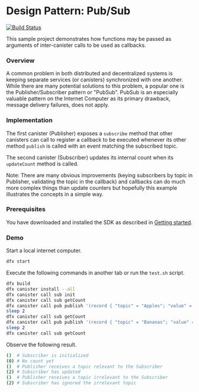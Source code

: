 # Design Pattern: Pub/Sub

[![Build Status](https://travis-ci.org/dfinity-lab/examples.svg?branch=master)](https://travis-ci.org/dfinity-lab/examples?branch=master)

This sample project demonstrates how functions may be passed as arguments of inter-canister calls to be used as callbacks.

### Overview

A common problem in both distributed and decentralized systems is keeping separate services (or canisters) synchronized with one another. While there are many potential solutions to this problem, a popular one is the Publisher/Subscriber pattern or "PubSub". PubSub is an especially valuable pattern on the Internet Computer as its primary drawback, message delivery failures, does not apply.

### Implementation

The first canister (Publisher) exposes a `subscribe` method that other canisters can call to register a callback to be executed whenever its other method `publish` is called with an event matching the subscribed topic.

The second canister (Subscriber) updates its internal count when its `updateCount` method is called.

Note: There are many obvious improvements (keying subscribers by topic in Publisher, validating the topic in the callback) and callbacks can do much more complex things than update counters but hopefully this example illustrates the concepts in a simple way.

### Prerequisites

You have downloaded and installed the SDK as described in [Getting started](https://sdk.dfinity.org/docs/developers-guide/getting-started.html).

### Demo

Start a local internet computer.

```bash
dfx start
```

Execute the following commands in another tab or run the `test.sh` script.

```bash
dfx build
dfx canister install --all
dfx canister call sub init
dfx canister call sub getCount
dfx canister call pub publish '(record { "topic" = "Apples"; "value" = 2 })'
sleep 2
dfx canister call sub getCount
dfx canister call pub publish '(record { "topic" = "Bananas"; "value" = 3 })'
sleep 2
dfx canister call sub getCount
```

Observe the following result.

```bash
()  # Subscriber is initialized
(0) # No count yet
()  # Publisher receives a topic relevant to the Subscriber
(2) # Subscriber has updated
()  # Publisher receives a topic irrelevant to the Subscriber
(2) # Subscriber has ignored the irrelevant topic
```

